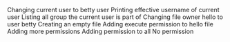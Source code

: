 Changing current user to betty user
Printing effective username of current user
Listing all group the current user is part of
Changing file owner hello to user betty
Creating an empty file
Adding execute permission to hello file
Adding more permissions
Adding permission to all
No permission